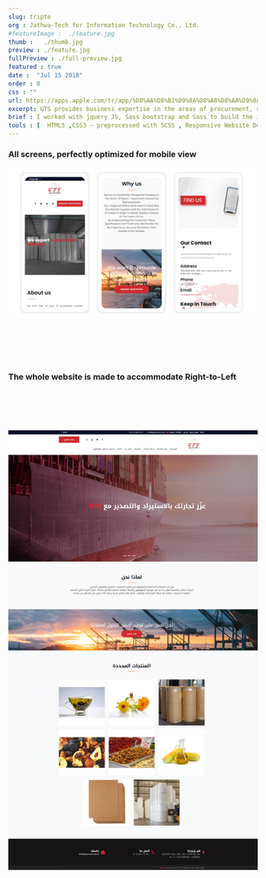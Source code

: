 ```yaml
---
slug: tripte
org : Jathwa-Tech for Information Technology Co., Ltd.
#featureImage :  ./feature.jpg
thumb :   ./thumb.jpg
preview : ./feature.jpg
fullPreview : ./full-preview.jpg
featured : true
date :  "Jul 15 2018"
order : 0
css : ""
url: https://apps.apple.com/tr/app/%D8%AA%D8%B1%D9%8A%D8%A8%D8%AA%D9%8A-tripte/id1435725655
excerpt: GTS provides business expertise in the areas of procurement, supply, and distribution channel management to its customers.
brief : I worked with jquery JS, Sass bootstrap and Sass to build the interactive front-end experience for the Gts. As part of the project, I designed and developed a website that matches the detailed designs and interactivity concepts.
tools : [  HTML5 ,CSS3 – preprocessed with SCSS , Responsive Website Design ,  Asp.net core  - Razor pages , "JavaScript - jquery ", Slick Slider  , Gulp js]
---
```



### **All screens, perfectly optimized for mobile view**

![Gts](./responsive.jpg)

<br/><br/>
<br/><br/>


### **The whole website is made to accommodate Right-to-Left**

<br/><br/><br/><br/>

![Gts](./rtl.jpg)
